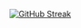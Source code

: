 <a href="https://github.com/Syfer-eng"><img src="https://streak-stats.demolab.com?user=SYFER-eng&theme=burnt-neon" alt="GitHub Streak" /></a>
